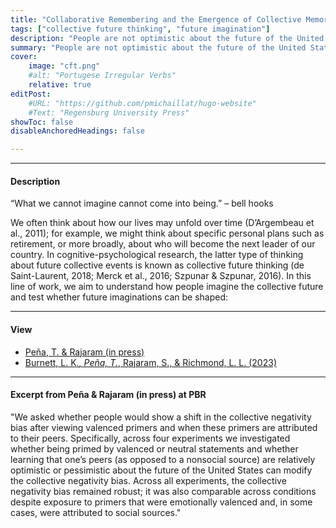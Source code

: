 ```yaml
---
title: "Collaborative Remembering and the Emergence of Collective Memory" 
tags: ["collective future thinking", "future imagination"]
description: "People are not optimistic about the future of the United States. When reporting their thoughts about the future, people express more worries than excitement, a phenomenon known as the collective negativity bias and widely replicated among people residing in the United States."
summary: "People are not optimistic about the future of the United States. When reporting their thoughts about the future, people express more worries than excitement, a phenomenon known as the collective negativity bias and widely replicated among people residing in the United States."
cover:
    image: "cft.png"
    #alt: "Portugese Irregular Verbs"
    relative: true
editPost:
    #URL: "https://github.com/pmichaillat/hugo-website"
    #Text: "Regensburg University Press"
showToc: false
disableAnchoredHeadings: false

---
```


---

#### Description

“What we cannot imagine cannot come into being.” – bell hooks 

We often think about how our lives may unfold over time (D’Argembeau et al., 2011); for example, we might think about specific personal plans such as retirement, or more broadly, about who will become the next leader of our country. In cognitive-psychological research, the latter type of thinking about future collective events is known as collective future thinking (de Saint-Laurent, 2018; Merck et al., 2016; Szpunar & Szpunar, 2016). In this line of work, we aim to understand how people imagine the collective future and test whether future imaginations can be shaped:

---

#### View

+ [Peña, T. & Rajaram (in press)](pena-rajaram-inpress.pdf)
+ [Burnett, L. K.*, Peña, T.*, Rajaram, S., & Richmond, L. L. (2023)](Burnett-et-al-2023.pdf)
---

#### Excerpt from Peña & Rajaram (in press) at PBR

"We asked whether people would show a shift in the collective negativity bias after viewing valenced primers and when these primers are attributed to their peers. Specifically, across four experiments we investigated whether being primed by valenced or neutral statements and whether learning that one’s peers (as opposed to a nonsocial source) are relatively optimistic or pessimistic about the future of the United States can modify the collective negativity bias. Across all experiments, the collective negativity bias remained robust; it was also comparable across conditions despite exposure to primers that were emotionally valenced and, in some cases, were attributed to social sources."
```